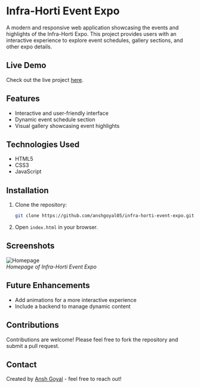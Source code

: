 # Infra-Horti Event Expo

A modern and responsive web application showcasing the events and highlights of the Infra-Horti Expo. This project provides users with an interactive experience to explore event schedules, gallery sections, and other expo details.

## Live Demo
Check out the live project [here](https://anshgoyal05.github.io/infra-horti-event-expo/).

## Features
- Interactive and user-friendly interface
- Dynamic event schedule section
- Visual gallery showcasing event highlights

## Technologies Used
- HTML5
- CSS3
- JavaScript

## Installation
1. Clone the repository:
   ```bash
   git clone https://github.com/anshgoyal05/infra-horti-event-expo.git
   ```
2. Open `index.html` in your browser.

## Screenshots
![Homepage](https://via.placeholder.com/800x400)  
_Homepage of Infra-Horti Event Expo_

## Future Enhancements
- Add animations for a more interactive experience
- Include a backend to manage dynamic content

## Contributions
Contributions are welcome! Please feel free to fork the repository and submit a pull request.

## Contact
Created by [Ansh Goyal](https://github.com/anshgoyal05) - feel free to reach out!
